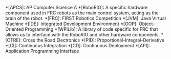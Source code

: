 *[APCS]: AP Computer Science A
*[RoboRIO]: A specific hardware component used in FRC robots as the main control system, acting as the brain of the robot.
*[FRC]: FIRST Robotics Competition
*[JVM]: Java Virtual Machine
*[IDE]: Integrated Development Environment
*[OOP]: Object-Oriented Programming
*[WPILib]: A library of code specific for FRC that allows us to interface with the RoboRIO and other hardware components.
*[CTRE]: Cross the Road Electronics
*[PID]: Proportional-Integral-Derivative
*[CI]: Continuous Integration
*[CD]: Continuous Deployment
*[API]: Application Programming Interface
